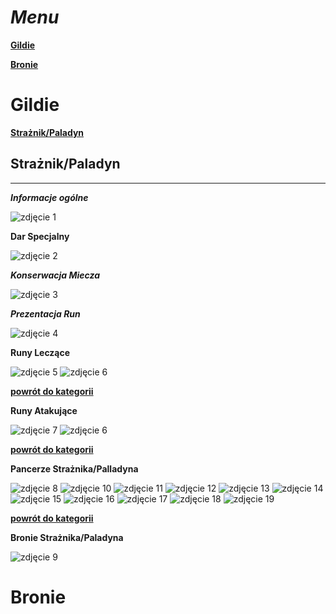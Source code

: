 [gildie_id]: #gildie 
[bronie_id]: #bronie
[paladyn_id]: #strażnikpaladyn
[runy_leczące]: #











# ___Menu___
[__Gildie__][gildie_id]

[__Bronie__][bronie_id]












# Gildie
[__Strażnik/Paladyn__][paladyn_id]
## Strażnik/Paladyn
---
___Informacje ogólne___

![zdjęcie 1](./Przechwytywanie.PNG "Informacje ogólne")

____Dar Specjalny____

![zdjęcie 2](./Przechwytywanie2.PNG "Informacje ogólne") 

___Konserwacja Miecza___

![zdjęcie 3](./Przechwytywanie3.PNG "Informacje ogólne") 

___Prezentacja Run___

![zdjęcie 4](./Przechwytywanie4.PNG "Informacje ogólne") 

__Runy Leczące__

![zdjęcie 5](Przechwytywanie5.PNG) 
![zdjęcie 6](Przechwytywanie6.PNG)

[__powrót do kategorii__][paladyn_id]

__Runy Atakujące__

![zdjęcie 7](./Przechwytywanie7.PNG "Informacje ogólne")
![zdjęcie 6](./Przechwytywanie6.PNG "Informacje ogólne")

[__powrót do kategorii__][paladyn_id]

__Pancerze Strażnika/Palladyna__

![zdjęcie 8](./Przechwytywanie8.PNG "Informacje ogólne")
![zdjęcie 10](./Przechwytywanie10.PNG "Informacje ogólne")
![zdjęcie 11](./Przechwytywanie11.PNG "Informacje ogólne")
![zdjęcie 12](./Przechwytywanie12.PNG "Informacje ogólne")
![zdjęcie 13](./Przechwytywanie13.PNG "Informacje ogólne")
![zdjęcie 14](./Przechwytywanie14.PNG "Informacje ogólne")
![zdjęcie 15](./Przechwytywanie15.PNG "Informacje ogólne")
![zdjęcie 16](./Przechwytywanie16.PNG "Informacje ogólne")
![zdjęcie 17](./Przechwytywanie17.PNG "Informacje ogólne")
![zdjęcie 18](./Przechwytywanie18.PNG "Informacje ogólne")
![zdjęcie 19](./Przechwytywanie19.PNG "Informacje ogólne")

[__powrót do kategorii__][paladyn_id]

__Bronie Strażnika/Paladyna__

![zdjęcie 9](./Przechwytywanie9.PNG "Informacje ogólne")



# Bronie
